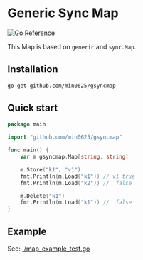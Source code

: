 # Generic Sync Map
[![Go Reference](https://pkg.go.dev/badge/github.com/min0625/gsyncmap.svg)](https://pkg.go.dev/github.com/min0625/gsyncmap)


This Map is based on `generic` and `sync.Map`.

## Installation
```sh
go get github.com/min0625/gsyncmap
```

## Quick start
```go
package main

import "github.com/min0625/gsyncmap"

func main() {
	var m gsyncmap.Map[string, string]

	m.Store("k1", "v1")
	fmt.Println(m.Load("k1")) // v1 true
	fmt.Println(m.Load("k2")) //  false

	m.Delete("k1")
	fmt.Println(m.Load("k1")) //  false
}
```

## Example
See: [./map_example_test.go](./map_example_test.go)

